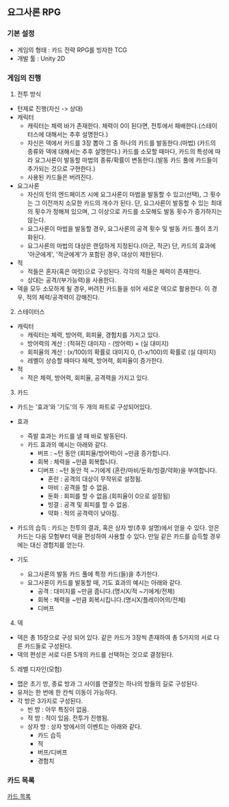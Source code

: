 ## 요그사론 RPG

### 기본 설정

- 게임의 형태 : 카드 전략 RPG를 빙자한 TCG
- 개발 툴 : Unity 2D

### 게임의 진행

1. 전투 방식
- 턴제로 진행(자신 -> 상대)
- 캐릭터
    - 캐릭터는 체력 바가 존재한다. 체력이 0이 된다면, 전투에서 패배한다.(스테이터스에 대해서는 추후 설명한다.)
	- 자신은 덱에서 카드를 3장 뽑아 그 중 하나의 카드를 발동한다.(마법) (카드의 종류와 덱에 대해서는 추후 설명한다.) 카드를 소모할 때마다, 카드의 특성에 따라 요그사론이 발동할 마법의 종류/확률이 변동한다.(발동 카드 풀에 카드들이 추가되는 것으로 구현한다.)
	- 사용된 카드들은 버려진다.
- 요그사론
    - 자신의 턴의 엔드페이즈 시에 요그사론이 마법을 발동할 수 있고(선택), 그 횟수는 그 이전까지 소모한 카드의 개수가 된다. 단, 요그사론이 발동할 수 있는 최대의 횟수가 정해져 있으며, 그 이상으로 카드를 소모해도 발동 횟수가 증가하지는 않는다.
    - 요그사론이 마법을 발동할 경우, 요그사론의 공격 횟수 및 발동 카드 풀이 초기화된다.
    - 요그사론의 마법의 대상은 랜덤하게 지정된다.(아군, 적군) 단, 카드의 효과에 '아군에게', '적군에게'가 포함된 경우, 대상이 제한된다.
- 적
	- 적들은 혼자(혹은 여럿)으로 구성된다. 각각의 적들은 체력이 존재한다.
	- 상대는 공격/(부가능력)을 사용한다.
- 덱을 모두 소모하게 될 경우, 버려진 카드들을 섞어 새로운 덱으로 활용한다. 이 경우, 적의 체력/공격력이 강해진다.

2. 스테이터스
- 캐릭터
	- 캐릭터는 체력, 방어력, 회피율, 경험치를 가지고 있다.
	- 방어력의 계산 : (적혀진 대미지) - (방어력) = (실 대미지)
	- 회피율의 계산 : (x/100)의 확률로 대미지 0, (1-x/100)의 확률로 (실 대미지)
	- 레벨이 상승할 때마다 체력, 방어력, 회피율이 증가한다.
- 적
	- 적은 체력, 방어력, 회피율, 공격력을 가지고 있다.

3. 카드
- 카드는 '효과'와 '기도'의 두 개의 파트로 구성되어있다.
- 효과
	- 즉발 효과는 카드를 낼 때 바로 발동된다.
	- 카드 효과의 예시는 아래와 같다.
		- 버프 : ~턴 동안 (회피율/방어력)이 ~만큼 증가합니다.
		- 회복 : 체력을 ~만큼 회복합니다.
		- 디버프 : ~턴 동안 적 ~기에게 (혼란/마비/둔화/빙결/약화)을 부여합니다.
			- 혼란 : 공격의 대상이 무작위로 설정됨.
			- 마비 : 공격을 할 수 없음.
			- 둔화 : 회피를 할 수 없음.(회피율이 0으로 설정됨)
			- 빙결 : 공격 및 회피를 할 수 없음.
			- 약화 : 적의 공격력이 낮아짐.
- 카드의 습득 : 카드는 전투의 결과, 혹은 상자 방(추후 설명)에서 얻을 수 있다. 얻은 카드는 다음 모험부터 덱을 편성하여 사용할 수 있다. 만일 같은 카드를 습득할 경우에는 대신 경험치를 얻는다.

- 기도
	- 요그사론의 발동 카드 풀에 특정 카드(들)을 추가한다.
	- 요그사론이 카드를 발동할 때, 기도 효과의 예시는 아래와 같다.
		- 공격 : 대미지를 ~만큼 줍니다.(명시X/적 ~기에게/전체)
		- 회복 : 체력을 ~만큼 회복시킵니다.(명시X/플레이어의/전체)
		- 디버프

4. 덱
- 덱은 총 15장으로 구성 되어 있다. 같은 카드가 3장씩 존재하여 총 5가지의 서로 다른 카드들로 구성된다.
- 덱의 편성은 서로 다른 5개의 카드를 선택하는 것으로 결정된다.

5. 레벨 디자인(모험)
- 맵은 초기 방, 종료 방과 그 사이를 연결짓는 하나의 방들의 길로 구성된다.
- 유저는 한 번에 한 칸씩 이동이 가능하다.
- 각 방은 3가지로 구성된다.
	- 빈 방 : 아무 특징이 없음.
	- 적 방 : 적이 있음. 전투가 진행됨.
	- 상자 방 : 상자 방에서의 이벤트는 아래와 같다.
		- 카드 습득
		- 적
		- 버프/디버프
		- 경험치

### 카드 목록

[카드 목록](CARDINDEX.md)
